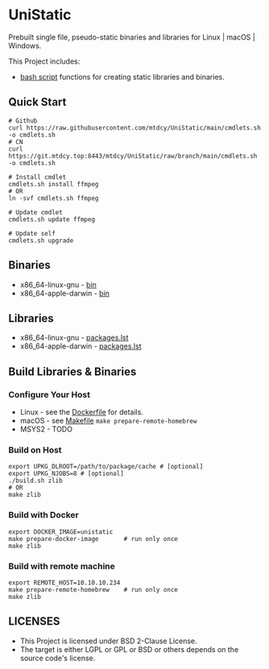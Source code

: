 # UniStatic 

Prebuilt single file, pseudo-static binaries and libraries for Linux | macOS | Windows.

This Project includes:

- [bash script](ulib.sh) functions for creating static libraries and binaries.

## Quick Start 

```shell
# Github
curl https://raw.githubusercontent.com/mtdcy/UniStatic/main/cmdlets.sh -o cmdlets.sh
# CN
curl https://git.mtdcy.top:8443/mtdcy/UniStatic/raw/branch/main/cmdlets.sh -o cmdlets.sh 

# Install cmdlet
cmdlets.sh install ffmpeg
# OR
ln -svf cmdlets.sh ffmpeg

# Update cmdlet
cmdlets.sh update ffmpeg

# Update self
cmdlets.sh upgrade
```

## Binaries

- x86_64-linux-gnu      - [bin](https://pub.mtdcy.top:8443/UniStatic/current/prebuilts/x86_64-linux-gnu/bin/)
- x86_64-apple-darwin   - [bin](https://pub.mtdcy.top:8443/UniStatic/current/prebuilts/x86_64-apple-darwin/bin/)

## Libraries

- x86_64-linux-gnu      - [packages.lst](https://pub.mtdcy.top:8443/UniStatic/current/prebuilts/x86_64-linux-gnu/packages.lst)
- x86_64-apple-darwin   - [packages.lst](https://pub.mtdcy.top:8443/UniStatic/current/prebuilts/x86_64-apple-darwin/packages.lst)

## Build Libraries & Binaries

### Configure Your Host

- Linux     - see the [Dockerfile](Dockerfile) for details.
- macOS     - see [Makefile](Makefile) `make prepare-remote-homebrew`
- MSYS2     - TODO

### Build on Host

```shell
export UPKG_DLROOT=/path/to/package/cache # [optional]
export UPKG_NJOBS=8 # [optional]
./build.sh zlib
# OR
make zlib
```

### Build with Docker

```shell
export DOCKER_IMAGE=unistatic
make prepare-docker-image       # run only once
make zlib
```

### Build with remote machine

```shell
export REMOTE_HOST=10.10.10.234
make prepare-remote-homebrew    # run only once
make zlib
```

## LICENSES

* This Project is licensed under BSD 2-Clause License.
* The target is either LGPL or GPL or BSD or others depends on the source code's license.

